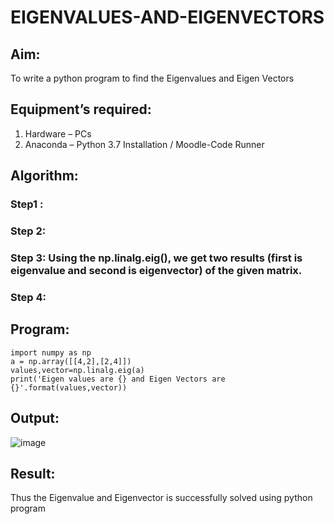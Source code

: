 # EIGENVALUES-AND-EIGENVECTORS
## Aim:
To write a python program to find the Eigenvalues and Eigen Vectors
## Equipment’s required:
1. 	Hardware – PCs
2. 	Anaconda – Python 3.7 Installation / Moodle-Code Runner
## Algorithm:
### Step1 : 
### Step 2: 
### Step 3: Using the np.linalg.eig(),  we get two results (first is eigenvalue and second is eigenvector) of the given matrix.
### Step 4: 

## Program:
```
import numpy as np
a = np.array([[4,2],[2,4]])
values,vector=np.linalg.eig(a)
print('Eigen values are {} and Eigen Vectors are {}'.format(values,vector))

```
## Output:
![image](https://github.com/user-attachments/assets/0823fd1b-7330-45a1-a944-ffac6ab3e9f6)

## Result:
Thus the Eigenvalue and Eigenvector is successfully solved using python program
